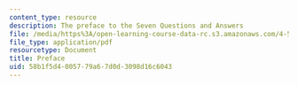```yaml
---
content_type: resource
description: The preface to the Seven Questions and Answers
file: /media/https%3A/open-learning-course-data-rc.s3.amazonaws.com/4-540-introduction-to-shape-grammars-i-fall-2018/58b1f5d4005779a67d0d3098d16c6043_MIT4_540F18_preface.pdf
file_type: application/pdf
resourcetype: Document
title: Preface
uid: 58b1f5d4-0057-79a6-7d0d-3098d16c6043
---
```

